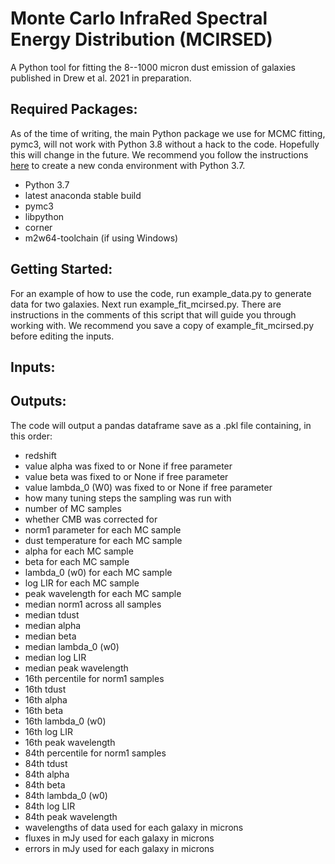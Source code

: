 # Monte Carlo InfraRed Spectral Energy Distribution (MCIRSED)

A Python tool for fitting the 8--1000 micron dust emission of galaxies published in Drew et al. 2021 in preparation.

## Required Packages:
As of the time of writing, the main Python package we use for MCMC fitting, pymc3, will not work with Python 3.8 without a hack to the code. Hopefully this will change in the future. We recommend you follow the instructions [here](https://github.com/pdrew32/mcirsed/blob/master/install-help.md) to create a new conda environment with Python 3.7.

- Python 3.7
- latest anaconda stable build
- pymc3
- libpython
- corner
- m2w64-toolchain (if using Windows)

## Getting Started:
For an example of how to use the code, run example_data.py to generate data for two galaxies. Next run example_fit_mcirsed.py. There are instructions in the comments of this script that will guide you through working with. We recommend you save a copy of example_fit_mcirsed.py before editing the inputs. 

## Inputs:


## Outputs:
The code will output a pandas dataframe save as a .pkl file containing, in this order:

- redshift
- value alpha was fixed to or None if free parameter
- value beta was fixed to or None if free parameter
- value lambda_0 (W0) was fixed to or None if free parameter
- how many tuning steps the sampling was run with
- number of MC samples
- whether CMB was corrected for
- norm1 parameter for each MC sample
- dust temperature for each MC sample
- alpha for each MC sample
- beta for each MC sample
- lambda_0 (w0) for each MC sample
- log LIR for each MC sample
- peak wavelength for each MC sample
- median norm1 across all samples
- median tdust
- median alpha
- median beta
- median lambda_0 (w0)
- median log LIR
- median peak wavelength
- 16th percentile for norm1 samples
- 16th tdust
- 16th alpha
- 16th beta
- 16th lambda_0 (w0)
- 16th log LIR
- 16th peak wavelength
- 84th percentile for norm1 samples
- 84th tdust
- 84th alpha
- 84th beta
- 84th lambda_0 (w0)
- 84th log LIR
- 84th peak wavelength
- wavelengths of data used for each galaxy in microns
- fluxes in mJy used for each galaxy in microns
- errors in mJy used for each galaxy in microns
